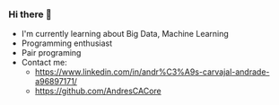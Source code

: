 ### Hi there 👋
- I'm currently learning about Big Data, Machine Learning
- Programming enthusiast
- Pair programing
- Contact me: 
  - https://www.linkedin.com/in/andr%C3%A9s-carvajal-andrade-a96897171/
  - https://github.com/AndresCACore
<!--
**AndresCACore/AndresCACore** is a ✨ _special_ ✨ repository because its `README.md` (this file) appears on your GitHub profile.

Here are some ideas to get you started:

- 🔭 I’m currently working on ...
- 🌱 I’m currently learning ...
- 👯 I’m looking to collaborate on ...
- 🤔 I’m looking for help with ...
- 💬 Ask me about ...
- 📫 How to reach me: ...
- 😄 Pronouns: ...
- ⚡ Fun fact: ...
-->
